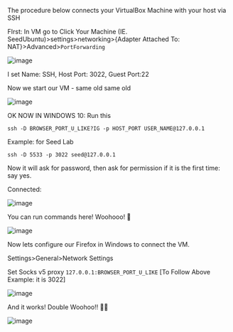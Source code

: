 The procedure below connects your VirtualBox Machine with your host via SSH


FIrst: 
In VM go to Click Your Machine (IE. SeedUbuntu)>settings>networking>{Adapter Attached To: NAT}>Advanced>`PortForwarding`

![image](https://user-images.githubusercontent.com/55809005/135796406-28602f79-11ce-4b33-89d3-d475baff568b.png)

I set Name: SSH, Host Port: 3022, Guest Port:22

Now we start our VM - same old same old

![image](https://user-images.githubusercontent.com/55809005/135799642-11b9e2c7-047e-49b2-ab7f-de2926b245e8.png)


OK NOW IN WINDOWS 10:
Run this


`ssh -D BROWSER_PORT_U_LIKE?IG -p HOST_PORT USER_NAME@127.0.0.1`


Example: for Seed Lab

`ssh -D 5533 -p 3022 seed@127.0.0.1`

Now it will ask for password, then ask for permission if it is the first time: say yes.

Connected:

![image](https://user-images.githubusercontent.com/55809005/135798213-bf8dc873-b524-435d-9a06-98742da346f6.png)

You can run commands here! Woohooo! 🎉

![image](https://user-images.githubusercontent.com/55809005/135799123-2ebee427-8083-4093-aaf7-00a4e83a55f4.png)


Now lets configure our Firefox in Windows to connect the VM.

Settings>General>Network Settings

Set Socks v5 proxy `127.0.0.1:BROWSER_PORT_U_LIKE` \[To Follow Above Example: it is 3022\]

![image](https://user-images.githubusercontent.com/55809005/135798531-4f5fb43a-20cd-4c94-baad-169bca23e128.png)


And it works! Double Woohoo!! 🎉🎉

![image](https://user-images.githubusercontent.com/55809005/135799510-e9344712-17f5-4c09-80ee-66f5f106d57f.png)




